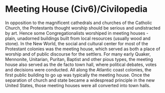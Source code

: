 # Meeting House (Civ6)/Civilopedia

In opposition to the magnificent cathedrals and churches of the Catholic Church, the Protestants thought worship should be serious and undistracted by art. Hence some Congregationalists worshiped in meeting houses - plain, unadorned buildings built from local resources (usually wood and stone). In the New World, the social and cultural center for most of the Protestant colonies was the meeting house, which served as both a place of worship and of public discourse for the settlers. For many early Quaker, Mennonite, Unitarian, Puritan, Baptist and other pious types, the meeting house also served as the de facto town hall, where political debates, votes and decisions were conducted. All along the Atlantic coast colonies, the first public building to go up was typically the meeting house. Once the separation of church and state became a widespread principle in the new United States, those meeting houses were all converted into town halls.